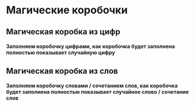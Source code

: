 # Магические коробочки
## Магическая коробка из цифр
#### Заполняем коробочку цифрами, как коробочка будет заполнена полностью показывает случайную цифру
## Магическая коробка из слов
#### Заполняем коробочку словами / сочетанием слов, как коробочка будет заполнена полностью показывает случайное слово / сочетание слов
